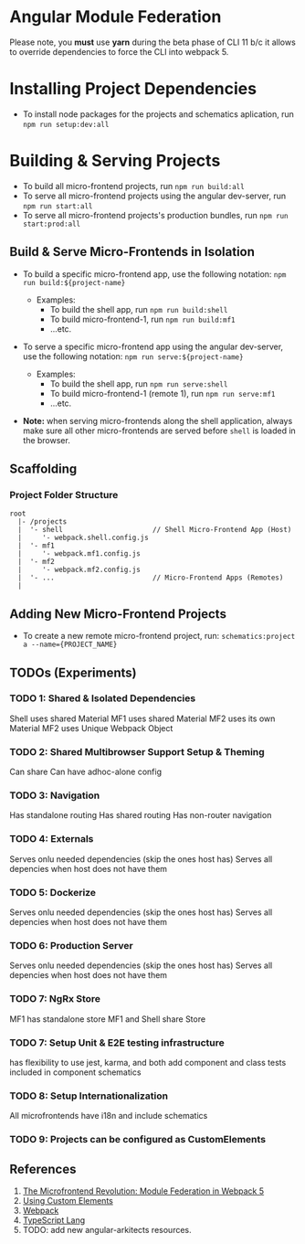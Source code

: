 # Angular Module Federation

Please note, you **must** use **yarn** during the beta phase of CLI 11 b/c it allows to override dependencies to force the CLI into webpack 5.

# Installing Project Dependencies

* To install node packages for the projects and schematics aplication, run
  `npm run setup:dev:all`

# Building & Serving Projects

* To build all micro-frontend projects, run `npm run build:all`
* To serve all micro-frontend projects using the angular dev-server, run
  `npm run start:all`
* To serve all micro-frontend projects's production bundles, run
  `npm run start:prod:all`

## Build & Serve Micro-Frontends in Isolation

* To build a specific micro-frontend app, use the following notation:
  `npm run build:${project-name}`
  * Examples:
    * To build the shell app, run `npm run build:shell`
    * To build micro-frontend-1, run `npm run build:mf1`
    * ...etc.

* To serve a specific micro-frontend app using the angular dev-server, use the following notation:
  `npm run serve:${project-name}`
  * Examples:
    * To build the shell app, run `npm run serve:shell`
    * To build micro-frontend-1 (remote 1), run `npm run serve:mf1`
    * ...etc.

* **Note:** when serving micro-frontends along the shell application, always make sure all other micro-frontends are served before `shell` is loaded in the browser.


## Scaffolding

### Project Folder Structure

```
root
  |- /projects
  |  '- shell                      // Shell Micro-Frontend App (Host)
  |     '- webpack.shell.config.js
  |  '- mf1
  |     '- webpack.mf1.config.js
  |  '- mf2
  |     '- webpack.mf2.config.js
  |  '- ...                        // Micro-Frontend Apps (Remotes)
  |
```

## Adding New Micro-Frontend Projects

* To create a new remote micro-frontend project, run:
  `schematics:project a --name={PROJECT_NAME}`

## TODOs (Experiments)

### TODO 1: Shared & Isolated Dependencies

Shell uses shared Material
MF1 uses shared Material
MF2 uses its own Material
MF2 uses Unique Webpack Object


### TODO 2: Shared Multibrowser Support Setup & Theming

Can share
Can have adhoc-alone config

### TODO 3: Navigation

Has standalone routing
Has shared routing
Has non-router navigation

### TODO 4: Externals

Serves onlu needed dependencies (skip the ones host has)
Serves all depencies when host does not have them

### TODO 5: Dockerize

Serves onlu needed dependencies (skip the ones host has)
Serves all depencies when host does not have them

### TODO 6: Production Server

Serves onlu needed dependencies (skip the ones host has)
Serves all depencies when host does not have them

### TODO 7: NgRx Store

MF1 has standalone store
MF1 and Shell share Store

### TODO 7: Setup Unit & E2E testing infrastructure

has flexibility to use jest, karma, and both
add component and class tests included in component schematics

### TODO 8: Setup Internationalization

All microfrontends have i18n and include schematics

### TODO 9: Projects can be configured as CustomElements


## References

1. [The Microfrontend Revolution: Module Federation in Webpack 5](https://www.angulararchitects.io/aktuelles/the-microfrontend-revolution-module-federation-in-webpack-5/)
2. [Using Custom Elements](https://developer.mozilla.org/en-US/docs/Web/Web_Components/Using_custom_elements)
3. [Webpack](https://webpack.js.org/)
4. [TypeScript Lang](https://www.typescriptlang.org/)
5. TODO: add new angular-arkitects resources.
